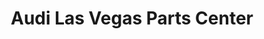 ---
title: "Audi Las Vegas Parts Center"
url: /las-vegas/audi-las-vegas-parts-center/
shop: Autowerkstatt
---